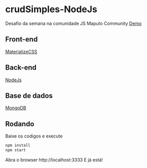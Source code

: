 # crudSimples-NodeJs
Desafio da semana na comunidade JS Maputo Community
[Demo](crudsimples.herokuapp.com)
## Front-end
[MaterializeCSS](https://materializecss.com)
## Back-end
[NodeJs](https://nodejs.org)
## Base de dados 
[MongoDB](http://mongodb.com)
## Rodando
Baixe os codigos e execute
```bash
npm install
npm start
```
Abra o browser http://localhost:3333
E já está!


